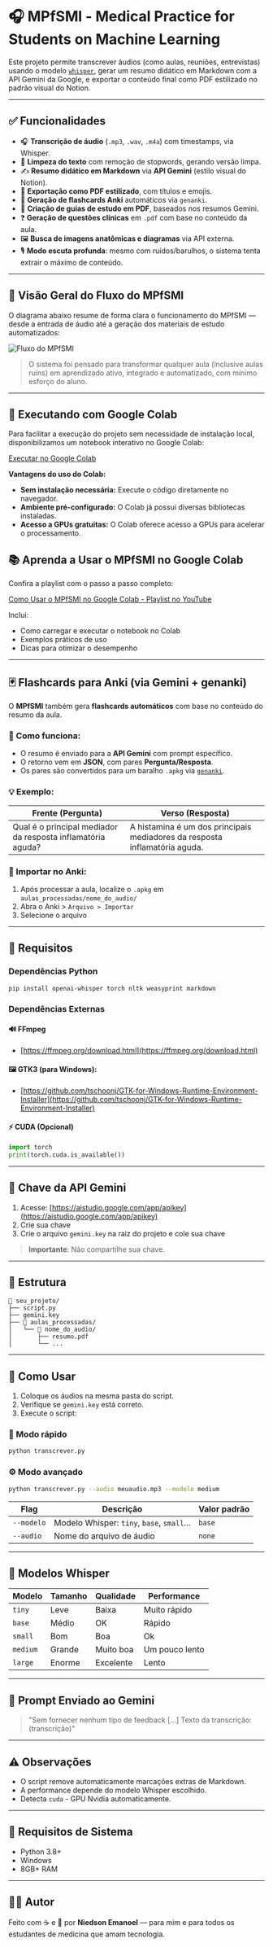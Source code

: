 # 🎧 MPfSMl - Medical Practice for Students on Machine Learning 

Este projeto permite transcrever áudios (como aulas, reuniões, entrevistas) usando o modelo [`whisper`](https://github.com/openai/whisper), gerar um resumo didático em Markdown com a API Gemini da Google, e exportar o conteúdo final como PDF estilizado no padrão visual do Notion.

---

## ✅ Funcionalidades

- 🎧 **Transcrição de áudio** (`.mp3`, `.wav`, `.m4a`) com timestamps, via Whisper.
- 🧹 **Limpeza do texto** com remoção de stopwords, gerando versão limpa.
- ✍️ **Resumo didático em Markdown** via **API Gemini** (estilo visual do Notion).
- 📄 **Exportação como PDF estilizado**, com títulos e emojis.
- 🧠 **Geração de flashcards Anki** automáticos via `genanki`.
- 📝 **Criação de guias de estudo em PDF**, baseados nos resumos Gemini.
- ❓ **Geração de questões clínicas** em `.pdf` com base no conteúdo da aula.
- 🖼️ **Busca de imagens anatômicas e diagramas** via API externa.
- 🎙️ **Modo escuta profunda**: mesmo com ruídos/barulhos, o sistema tenta extrair o máximo de conteúdo.

---

## 🧭 Visão Geral do Fluxo do MPfSMl

O diagrama abaixo resume de forma clara o funcionamento do MPfSMl — desde a entrada de áudio até a geração dos materiais de estudo automatizados:

![Fluxo do MPfSMl](https://raw.githubusercontent.com/NiedsonEmanoel/MPfSMI/refs/heads/main/MPfSML.png)

> O sistema foi pensado para transformar qualquer aula (inclusive aulas ruins) em aprendizado ativo, integrado e automatizado, com mínimo esforço do aluno.

---

## 🚀 Executando com Google Colab

Para facilitar a execução do projeto sem necessidade de instalação local, disponibilizamos um notebook interativo no Google Colab:

[Executar no Google Colab](https://colab.research.google.com/drive/1hcmTnKLOlGSji4GJS7dIMkub6WJRGZ_1?usp=sharing)

**Vantagens do uso do Colab:**

- **Sem instalação necessária:** Execute o código diretamente no navegador.
- **Ambiente pré-configurado:** O Colab já possui diversas bibliotecas instaladas.
- **Acesso a GPUs gratuitas:** O Colab oferece acesso a GPUs para acelerar o processamento.

## 📚 Aprenda a Usar o MPfSMI no Google Colab

Confira a playlist com o passo a passo completo:

[Como Usar o MPfSMI no Google Colab - Playlist no YouTube](LINK_DA_PLAYLIST_AQUI)

Inclui:

- Como carregar e executar o notebook no Colab
- Exemplos práticos de uso
- Dicas para otimizar o desempenho

---

## 🃏 Flashcards para Anki (via Gemini + genanki)

O **MPfSMl** também gera **flashcards automáticos** com base no conteúdo do resumo da aula.

### 🔧 Como funciona:

- O resumo é enviado para a **API Gemini** com prompt específico.
- O retorno vem em **JSON**, com pares **Pergunta/Resposta**.
- Os pares são convertidos para um baralho `.apkg` via [`genanki`](https://github.com/kerrickstaley/genanki).

### 💡 Exemplo:

| Frente (Pergunta)                                           | Verso (Resposta)                                                                 |
|-------------------------------------------------------------|----------------------------------------------------------------------------------|
| Qual é o principal mediador da resposta inflamatória aguda? | A histamina é um dos principais mediadores da resposta inflamatória aguda.      |

### 🧠 Importar no Anki:

1. Após processar a aula, localize o `.apkg` em `aulas_processadas/nome_do_audio/`
2. Abra o Anki > `Arquivo > Importar`
3. Selecione o arquivo

---

## 🚀 Requisitos

### Dependências Python

```bash
pip install openai-whisper torch nltk weasyprint markdown
```

### Dependências Externas

#### 🔊 FFmpeg

- [https://ffmpeg.org/download.html](https://ffmpeg.org/download.html)

#### 🖼️ GTK3 (para Windows):

- [https://github.com/tschoonj/GTK-for-Windows-Runtime-Environment-Installer](https://github.com/tschoonj/GTK-for-Windows-Runtime-Environment-Installer)

#### ⚡ CUDA (Opcional)

```python
import torch
print(torch.cuda.is_available())
```

---

## 🔑 Chave da API Gemini

1. Acesse: [https://aistudio.google.com/app/apikey](https://aistudio.google.com/app/apikey)
2. Crie sua chave
3. Crie o arquivo `gemini.key` na raiz do projeto e cole sua chave

> **Importante**: Não compartilhe sua chave.

---

## 📁 Estrutura

```
📂 seu_projeto/
├── script.py
├── gemini.key
├── 📂 aulas_processadas/
│   └── 📂 nome_do_audio/
│       ├── resumo.pdf
│       └── ...
```

---

## 🧠 Como Usar

1. Coloque os áudios na mesma pasta do script.
2. Verifique se `gemini.key` está correto.
3. Execute o script:

### 🎯 Modo rápido

```bash
python transcrever.py 
```

### ⚙️ Modo avançado

```bash
python transcrever.py --audio meuaudio.mp3 --modelo medium 
```

| Flag              | Descrição                                | Valor padrão |
|-------------------|--------------------------------------------|--------------|
| `--modelo`        | Modelo Whisper: `tiny`, `base`, `small`... | `base`       |
| `--audio`         | Nome do arquivo de áudio                   | `none`       |

---

## 🧪 Modelos Whisper

| Modelo   | Tamanho | Qualidade     | Performance     |
|----------|---------|---------------|------------------|
| `tiny`   | Leve    | Baixa         | Muito rápido     |
| `base`   | Médio   | OK            | Rápido           |
| `small`  | Bom     | Boa           | Ok               |
| `medium` | Grande  | Muito boa     | Um pouco lento   |
| `large`  | Enorme  | Excelente     | Lento            |

---

## 📝 Prompt Enviado ao Gemini

> "Sem fornecer nenhum tipo de feedback [...] Texto da transcrição: (transcrição)"

---

## ⚠️ Observações

- O script remove automaticamente marcações extras de Markdown.
- A performance depende do modelo Whisper escolhido.
- Detecta `cuda` - GPU Nvidia automaticamente.

---

## 📌 Requisitos de Sistema

- Python 3.8+
- Windows
- 8GB+ RAM
---

## 👨‍💻 Autor

Feito com ☕ e 🧠 por **Niedson Emanoel** — para mim e para todos os estudantes de medicina que amam tecnologia.
